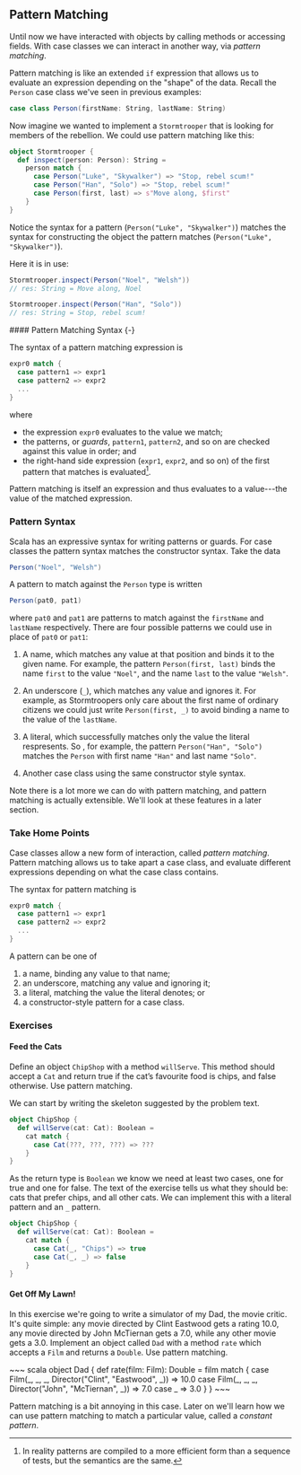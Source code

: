 ## Pattern Matching

Until now we have interacted with objects by calling methods or accessing fields. With case classes we can interact in another way, via *pattern matching*.

Pattern matching is like an extended `if` expression that allows us to evaluate an expression depending on the "shape" of the data. Recall the `Person` case class we've seen in previous examples:

~~~ scala
case class Person(firstName: String, lastName: String)
~~~

Now imagine we wanted to implement a `Stormtrooper` that is looking for members of the rebellion. We could use pattern matching like this:

~~~ scala
object Stormtrooper {
  def inspect(person: Person): String =
    person match {
      case Person("Luke", "Skywalker") => "Stop, rebel scum!"
      case Person("Han", "Solo") => "Stop, rebel scum!"
      case Person(first, last) => s"Move along, $first"
    }
}
~~~

Notice the syntax for a pattern (`Person("Luke", "Skywalker")`) matches the syntax for constructing the object the pattern matches (`Person("Luke", "Skywalker")`).

Here it is in use:

~~~ scala
Stormtrooper.inspect(Person("Noel", "Welsh"))
// res: String = Move along, Noel

Stormtrooper.inspect(Person("Han", "Solo"))
// res: String = Stop, rebel scum!
~~~

<div class="callout callout-info">
#### Pattern Matching Syntax {-}

The syntax of a pattern matching expression is

~~~ scala
expr0 match {
  case pattern1 => expr1
  case pattern2 => expr2
  ...
}
~~~

where

- the expression `expr0` evaluates to the value we match;
- the patterns, or *guards*, `pattern1`, `pattern2`, and so on are checked against this value in order; and
- the right-hand side expression (`expr1`, `expr2`, and so on) of the first pattern that matches is evaluated[^compilation].

Pattern matching is itself an expression and thus evaluates to a value---the value of the matched expression.
</div>

[^compilation]: In reality patterns are compiled to a more efficient form than a sequence of tests, but the semantics are the same.


### Pattern Syntax

Scala has an expressive syntax for writing patterns or guards. For case classes the pattern syntax matches the constructor syntax. Take the data

~~~ scala
Person("Noel", "Welsh")
~~~

A pattern to match against the `Person` type is written

~~~ scala
Person(pat0, pat1)
~~~

where `pat0` and `pat1` are patterns to match against the `firstName` and `lastName` respectively. There are four possible patterns we could use in place of `pat0` or `pat1`:

1. A name, which matches any value at that position and binds it to the given name. For example, the pattern `Person(first, last)` binds the name `first` to the value `"Noel"`, and the name `last` to the value `"Welsh"`.

2. An underscore (`_`), which matches any value and ignores it. For example, as Stormtroopers only care about the first name of ordinary citizens we could just write `Person(first, _)` to avoid binding a name to the value of the `lastName`.

3. A literal, which successfully matches only the value the literal respresents. So , for example, the pattern `Person("Han", "Solo")` matches the `Person` with first name `"Han"` and last name `"Solo"`.

4. Another case class using the same constructor style syntax.

Note there is a lot more we can do with pattern matching, and pattern matching is actually extensible. We'll look at these features in a later section.


### Take Home Points

Case classes allow a new form of interaction, called *pattern matching*. Pattern matching allows us to take apart a case class, and evaluate different expressions depending on what the case class contains.

The syntax for pattern matching is

~~~ scala
expr0 match {
  case pattern1 => expr1
  case pattern2 => expr2
  ...
}
~~~

A pattern can be one of

1. a name, binding any value to that name;
2. an underscore, matching any value and ignoring it;
3. a literal, matching the value the literal denotes; or
4. a constructor-style pattern for a case class.

### Exercises

#### Feed the Cats

Define an object `ChipShop` with a method `willServe`. This method should accept a `Cat` and return true if the cat’s favourite food is chips, and false otherwise. Use pattern matching.

<div class="solution">
We can start by writing the skeleton suggested by the problem text.

~~~ scala
object ChipShop {
  def willServe(cat: Cat): Boolean =
    cat match {
      case Cat(???, ???, ???) => ???
    }
}
~~~

As the return type is `Boolean` we know we need at least two cases, one for true and one for false. The text of the exercise tells us what they should be: cats that prefer chips, and all other cats. We can implement this with a literal pattern and an `_` pattern.

~~~ scala
object ChipShop {
  def willServe(cat: Cat): Boolean =
    cat match {
      case Cat(_, "Chips") => true
      case Cat(_, _) => false
    }
}
~~~
</div>


#### Get Off My Lawn!

In this exercise we're going to write a simulator of my Dad, the movie critic. It's quite simple: any movie directed by Clint Eastwood gets a rating 10.0, any movie directed by John McTiernan gets a 7.0, while any other movie gets a 3.0. Implement an object called `Dad` with a method `rate` which accepts a `Film` and returns a `Double`. Use pattern matching.

<div class="solution">
~~~ scala
object Dad {
  def rate(film: Film): Double =
    film match {
      case Film(_, _, _, Director("Clint", "Eastwood", _)) => 10.0
      case Film(_, _, _, Director("John", "McTiernan", _)) => 7.0
      case _ => 3.0
    }
}
~~~

Pattern matching is a bit annoying in this case. Later on we'll learn how we can use pattern matching to match a particular value, called a *constant pattern*.
</div>
